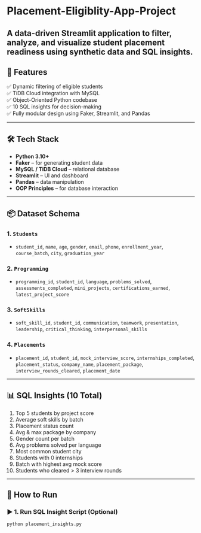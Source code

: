 # Placement-Eligiblity-App-Project

A data-driven Streamlit application to filter, analyze, and visualize student placement readiness using synthetic data and SQL insights.
---

## 🚀 Features

✅ Dynamic filtering of eligible students  
✅ TiDB Cloud integration with MySQL  
✅ Object-Oriented Python codebase  
✅ 10 SQL insights for decision-making  
✅ Fully modular design using Faker, Streamlit, and Pandas

---

## 🛠️ Tech Stack

- **Python 3.10+**
- **Faker** – for generating student data  
- **MySQL / TiDB Cloud** – relational database  
- **Streamlit** – UI and dashboard  
- **Pandas** – data manipulation  
- **OOP Principles** – for database interaction  

---

## 📦 Dataset Schema

### 1. `Students`
- `student_id`, `name`, `age`, `gender`, `email`, `phone`, `enrollment_year`, `course_batch`, `city`, `graduation_year`

### 2. `Programming`
- `programming_id`, `student_id`, `language`, `problems_solved`, `assessments_completed`, `mini_projects`, `certifications_earned`, `latest_project_score`

### 3. `SoftSkills`
- `soft_skill_id`, `student_id`, `communication`, `teamwork`, `presentation`, `leadership`, `critical_thinking`, `interpersonal_skills`

### 4. `Placements`
- `placement_id`, `student_id`, `mock_interview_score`, `internships_completed`, `placement_status`, `company_name`, `placement_package`, `interview_rounds_cleared`, `placement_date`

---

## 📊 SQL Insights (10 Total)

1. Top 5 students by project score  
2. Average soft skills by batch  
3. Placement status count  
4. Avg & max package by company  
5. Gender count per batch  
6. Avg problems solved per language  
7. Most common student city  
8. Students with 0 internships  
9. Batch with highest avg mock score  
10. Students who cleared > 3 interview rounds

---

## 🧪 How to Run

### ▶️ 1. Run SQL Insight Script (Optional)

```bash
python placement_insights.py
